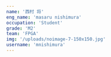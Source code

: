 ```yaml
---
name: '西村 将'
eng_name: 'masaru nishimura'
occupation: 'Student'
grade: 'M2'
team: 'FPGA'
img: '/uploads/noimage-7-150x150.jpg'
username: 'mnishimura'
---
```

